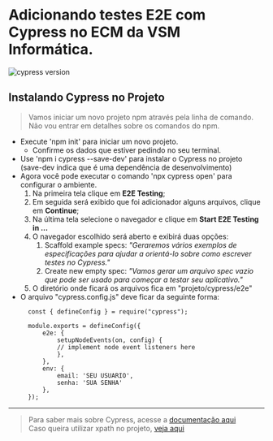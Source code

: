 # Adicionando testes E2E com Cypress no ECM da VSM Informática.
![cypress version](https://img.shields.io/badge/cypress-10.2.0-brightgreen)
## Instalando Cypress no Projeto

> Vamos iniciar um novo projeto npm através pela linha de comando. <br>
> Não vou entrar em detalhes sobre os comandos do npm. <br>

- Execute 'npm init' para iniciar um novo projeto.
  - Confirme os dados que estiver pedindo no seu terminal.
- Use 'npm i cypress --save-dev' para instalar o Cypress no projeto (save-dev indica que é uma dependência de desenvolvimento)
- Agora você pode executar o comando 'npx cypress open' para configurar o ambiente.
  1. Na primeira tela clique em **E2E Testing**;
  2. Em seguida será exibido que foi adicionador alguns arquivos, clique em **Continue**;
  3. Na última tela selecione o navegador e clique em **Start E2E Testing in ...**
  4. O navegador escolhido será aberto e exibirá duas opções:
     1. Scaffold example specs: *"Geraremos vários exemplos de especificações para ajudar a orientá-lo sobre como escrever testes no Cypress."*
     2. Create new empty spec: *"Vamos gerar um arquivo spec vazio que pode ser usado para começar a testar seu aplicativo."*
  5. O diretório onde ficará os arquivos fica em "projeto/cypress/e2e"
- O arquivo "cypress.config.js" deve ficar da seguinte forma:
  ```
    const { defineConfig } = require("cypress");

    module.exports = defineConfig({
        e2e: {
            setupNodeEvents(on, config) {
            // implement node event listeners here
            },
        },
        env: {
            email: 'SEU USUARIO',
            senha: 'SUA SENHA'
        },
    });
  ```

<hr>

> Para saber mais sobre Cypress, acesse a [documentação aqui](https://docs.cypress.io/guides/overview/why-cypress) <br>
> Caso queira utilizar xpath no projeto, [veja aqui](https://github.com/cypress-io/cypress-xpath)
